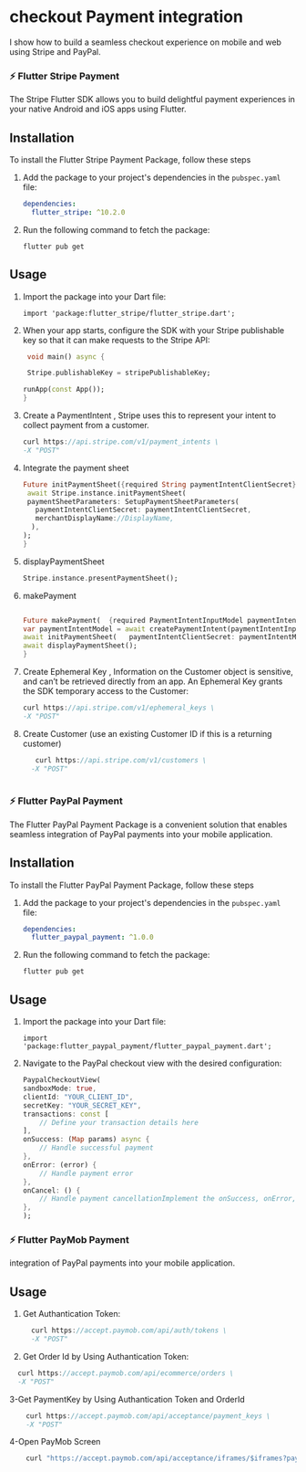 # checkout Payment integration

I show how to build a seamless checkout experience on mobile and web using Stripe and PayPal.

### ⚡  Flutter Stripe Payment 

The Stripe Flutter SDK allows you to build delightful payment experiences in your native Android and iOS apps using Flutter.

## Installation

To install the Flutter Stripe Payment Package, follow these steps

1. Add the package to your project's dependencies in the `pubspec.yaml` file:
   ```yaml
   dependencies:
     flutter_stripe: ^10.2.0
    ``` 
2. Run the following command to fetch the package:
    ``` 
    flutter pub get
    ``` 

## Usage
1. Import the package into your Dart file:

    ``` 
   import 'package:flutter_stripe/flutter_stripe.dart';
    ```
2. When your app starts, configure the SDK with your Stripe publishable key so that it can make requests to the Stripe API:
   ```dart
    void main() async {
   
    Stripe.publishableKey = stripePublishableKey;
   
   runApp(const App());
   }
    ```
3. Create a PaymentIntent , Stripe uses this to represent your intent to collect payment from a customer.
   ```dart
   curl https://api.stripe.com/v1/payment_intents \
   -X "POST"

    ```
4. Integrate the payment sheet 
   ```dart
   Future initPaymentSheet({required String paymentIntentClientSecret}) async {
    await Stripe.instance.initPaymentSheet(
    paymentSheetParameters: SetupPaymentSheetParameters(
      paymentIntentClientSecret: paymentIntentClientSecret,
      merchantDisplayName://DisplayName,
     ),
   );
   }

   ```
5. displayPaymentSheet
   ```dart
   Stripe.instance.presentPaymentSheet();
    ```
   
6. makePayment
   ```dart
   
   Future makePayment(  {required PaymentIntentInputModel paymentIntentInputModel}) async {
   var paymentIntentModel = await createPaymentIntent(paymentIntentInputModel);
   await initPaymentSheet(   paymentIntentClientSecret: paymentIntentModel.clientSecret!);
   await displayPaymentSheet();
   }
    ```
7. Create Ephemeral Key , Information on the Customer object is sensitive, and can’t be retrieved directly from an app. An Ephemeral Key grants the SDK temporary access to the Customer:
     ```dart
     curl https://api.stripe.com/v1/ephemeral_keys \
     -X "POST"   
    ```
  8. Create Customer (use an existing Customer ID if this is a returning customer)
     ```dart
        curl https://api.stripe.com/v1/customers \
       -X "POST"
  
### ⚡  Flutter PayPal Payment 

The Flutter PayPal Payment Package is a convenient solution that enables seamless integration of PayPal payments into your mobile application.

## Installation

To install the Flutter PayPal Payment Package, follow these steps

1. Add the package to your project's dependencies in the `pubspec.yaml` file:
   ```yaml
   dependencies:
     flutter_paypal_payment: ^1.0.0
    ``` 
2. Run the following command to fetch the package:

    ``` 
    flutter pub get
    ``` 

## Usage
1. Import the package into your Dart file:

    ``` 
    import 'package:flutter_paypal_payment/flutter_paypal_payment.dart';
    ```
2. Navigate to the PayPal checkout view with the desired configuration:
    ```dart
    PaypalCheckoutView(
    sandboxMode: true,
    clientId: "YOUR_CLIENT_ID",
    secretKey: "YOUR_SECRET_KEY",
    transactions: const [
        // Define your transaction details here
    ],
    onSuccess: (Map params) async {
        // Handle successful payment
   },
    onError: (error) {
        // Handle payment error
    },
    onCancel: () {
        // Handle payment cancellationImplement the onSuccess, onError, and onCancel callbacks to handle the respective payment outcomes.
    },
    );
    ```
### ⚡  Flutter PayMob Payment 
 integration of PayPal payments into your mobile application.

## Usage
1. Get Authantication Token:
   ```dart
     curl https://accept.paymob.com/api/auth/tokens \
     -X "POST"   
    ```
   
2.  Get Order Id by Using Authantication Token:
   ```dart
     curl https://accept.paymob.com/api/ecommerce/orders \
     -X "POST" 
   ```
3-Get PaymentKey by Using Authantication Token and  OrderId
 ```dart
     curl https://accept.paymob.com/api/acceptance/payment_keys \
     -X "POST" 
   ```
4-Open PayMob Screen 
 ```dart
     curl "https://accept.paymob.com/api/acceptance/iframes/$iframes?payment_token=$PaymentKey
   ```
